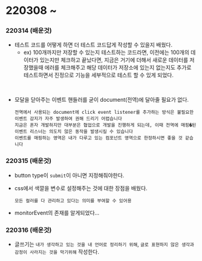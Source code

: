 # 220308 ~


### 220314 (배운것)

- 테스트 코드를 어떻게 하면 더 테스트 코드답게 작성할 수 있을지 배웠다.
    - ex) 100개까지만 저장할 수 있는지 테스트하는 코드라면, 이전에는 100개의 데이터가 있는지만 체크하고 끝났다면, 지금은 거기에 더해서 새로운 데이터를 저장했을때 에러를 체크해주고 해당 데이터가 저장소에 있는지 없는지도 추가로 테스트하면서 진정으로 기능을 세부적으로 테스트 할 수 있게 되었다.

<br>

- 모달을 닫아주는 이벤트 핸들러를 굳이 document(전역)에 달아줄 필요가 없다. 
    ```
    전역에서 사용되는 document에 click event listener를 추가하는 방식은 불필요한 이벤트 감지가 자주 발생하여 권해 드리기 어렵습니다
    지금은 혼자 개발하지만 대부분은 협업으로 개발을 진행하게 되는데, 이때 전역에 매핑�된 이벤트 리스너는 의도치 않은 동작을 발생시킬 수 있습니다
    이벤트를 매핑하는 영역은 내가 다루고 있는 컴포넌트 영역으로 한정하시면 좋을 것 같습니다
    ```



### 220315 (배운것)

- button type이 `submit`이 아니면 지정해줘야한다.
- css에서 색깔을 변수로 설정해주는 것에 대한 장점을 배웠다.
    ```
    모든 컬러를 다 관리하고 있다는 의미를 부여할 수 있어용
    ```

- monitorEvent의 존재를 알게되었다...


### 220316 (배운것)

- 글쓰기는 `내가 생각하고 있는 것을 내 언어로 정리하기 위해`, `글로 표현하지 않은 생각과 감정이 사라지는 것을 막기위해` 작성한다.
